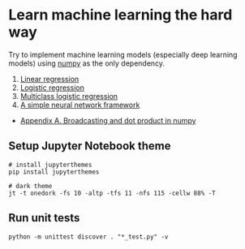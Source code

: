 # Learn machine learning the hard way

Try to implement machine learning models (especially deep learning models) using [numpy](http://www.numpy.org/) as the only dependency.

1. [Linear regression](1-linear-regression.ipynb)
2. [Logistic regression](2-logistic-regression.ipynb)
3. [Multiclass logistic regression](3-multiclass-logistic-regression.ipynb)
4. [A simple neural network framework](4-simple-neural-network-framework.ipynb)

- [Appendix A. Broadcasting and dot product in numpy](appendix-a-broadcasting-and-dot-product.ipynb)


## Setup Jupyter Notebook theme

```shell
# install jupyterthemes
pip install jupyterthemes

# dark theme
jt -t onedork -fs 10 -altp -tfs 11 -nfs 115 -cellw 88% -T
```

## Run unit tests

```shell
python -m unittest discover . "*_test.py" -v
```
